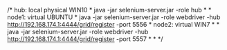    /* hub: local physical WIN10
    * java -jar selenium-server.jar -role hub
    *
    * node1: virtual UBUNTU
    * java -jar selenium-server.jar -role webdriver -hub http://192.168.174.1:4444/grid/register -port 5556
    * node2: virtual WIN7
    *
    * java -jar selenium-server.jar -role webdriver -hub http://192.168.174.1:4444/grid/register -port 5557
    *
    * */
